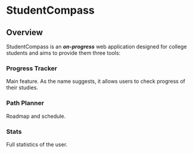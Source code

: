 # StudentCompass

## Overview

StudentCompass is an **_on-progress_** web application designed for college students and aims to provide them three tools:

### Progress Tracker

Main feature. As the name suggests, it allows users to check progress of their studies.

### Path Planner

Roadmap and schedule.

### Stats

Full statistics of the user.
